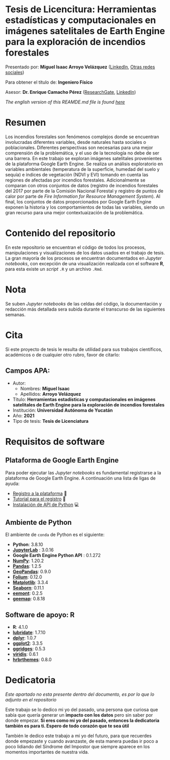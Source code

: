 # Tesis de Licencitura: Herramientas estadísticas y computacionales en imágenes satelitales de Earth Engine para la exploración de incendios forestales

Presentado por: **Miguel Isaac Arroyo Velázquez** ([LinkedIn](www.linkedin.com/in/isaacarroyov), [Otras redes sociales](https://linktr.ee/unisaacarroyov))

Para obtener el título de: **Ingeniero Físico**

Asesor: **Dr. Enrique Camacho Pérez** ([ResearchGate](https://www.researchgate.net/profile/Enrique-Camacho-Perez), [LinkedIn](https://www.linkedin.com/in/ekamacho/))

_The english version of this REAMDE.md file is found [here](https://github.com/isaacarroyov/thesis_undergrad/blob/main/readme_en.md)_

# Resumen
Los incendios forestales son fenómenos complejos donde se encuentran involucradas diferentes  variables, desde naturales hasta sociales o poblacionales. 
Diferentes perspectivas son necesarias para una mejor comprensión de la problemática, y el uso de la tecnología no debe de ser una barrera. En este trabajo se exploran 
imágenes satelitales provenientes de la plataforma Google Earth Engine. Se realiza un análisis exploratorio en variables ambientales (temperatura de 
la superficie, humedad del suelo y sequía) e índices de vegetación (NDVI y EVI) tomando en cuenta las regiones de afectadas por incendios forestales. 
Adicionalmente se comparan con otros conjuntos de datos (registro de incendios forestales del 2017 por parte de la Comisión Nacional Forestal y 
registro de puntos de calor por parte de _Fire Information for Resource Management System_). Al final, los conjuntos de datos proporcionados por 
Google Earth Engine exponen la historia y los comportamientos de todas las variables, siendo un gran recurso para una mejor contextuaización 
de la problemática.

# Contenido del repositorio
En este repositorio se encuentran el código de todos los procesos, manipulaciones y visualizaciones de los datos usados en el trabajo de tesis. 
La gran mayoría de los procesos se encuentran documentados en _Jupyter notebooks_, con excepción de una visualización realizada con el software 
**R**, para esta existe un _script_ `.R` y un archivo `.Rmd`.

# Nota
Se suben _Jupyter notebooks_ de las celdas del código, la documentación y redacción más detallada sera subida durante el transcurso de las siguientes 
semanas.

# Cita
Si este proyecto de tesis le resulta de utilidad para sus trabajos científicos, académicos o de cualquier otro rubro, favor de citarlo:

## Campos APA:
* Autor:
    * Nombres: **Miguel Isaac**
    * Apellidos: **Arroyo Velázquez**
* Título: **Herramientas estadísticas y computacionales en imágenes satelitales de Earth Engine para la exploración de incendios forestales**
* Institución: **Universidad Autónoma de Yucatán**
* Año: **2021**
* Tipo de tesis: **Tesis de Licenciatura**


# Requisitos de software

## Plataforma de Google Earth Engine
Para poder ejecutar las _Jupyter notebooks_ es fundamental registrarse a la plataforma de Google Earth Engine. A continuación una lista de ligas
de ayuda:

* [Registro a la plataforma](https://earthengine.google.com/signup/) :pencil:
* [Tutorial para el registro](https://www.instagram.com/tv/CRkZ3tHD8CY/?utm_source=ig_web_copy_link) :movie_camera:
* [Instalación de API de Python](https://developers.google.com/earth-engine/guides/python_install) :computer:

## Ambiente de Python
El ambiente de `conda` de Python es el siguiente:

* **Python**: 3.8.10
* [**JupyterLab**](https://jupyter.org/install) : 3.0.16
* **Google Earth Engine Python API** : 0.1.272
* [**NumPy**](https://numpy.org/install/): 1.20.2
* [**Pandas**](https://pandas.pydata.org/getting_started.html): 1.2.5
* [**GeoPandas**](https://geopandas.org/en/stable/getting_started.html): 0.9.0
* [**Folium**](https://python-visualization.github.io/folium/installing.html#installation): 0.12.0
* [**Matplotlib**](https://matplotlib.org/stable/index.html#): 3.3.4
* [**Seaborn**](https://seaborn.pydata.org/installing.html): 0.11.1
* [**eemont**](https://eemont.readthedocs.io/en/latest/): 0.2.5
* [**geemap**](https://geemap.org/installation/): 0.8.18

## Software de apoyo: R
* **R**: 4.1.0
* **[lubridate](https://lubridate.tidyverse.org)**: 1.7.10
* **[dplyr](https://dplyr.tidyverse.org)**: 1.0.7
* **[ggplot2](https://ggplot2.tidyverse.org)**: 3.3.5
* **[ggridges](https://cran.r-project.org/web/packages/ggridges/vignettes/introduction.html)**:  0.5.3
* **[viridis](https://cran.r-project.org/web/packages/viridis/vignettes/intro-to-viridis.html)**: 0.6.1
* **[hrbrthemes](https://github.com/hrbrmstr/hrbrthemes)**: 0.8.0

# Dedicatoria
_Este apartado no esta presente dentro del documento, es por lo que lo adjunto en el repositorio_

Este trabajo se lo dedico mi yo del pasado, una persona que curiosa que sabía que quería generar un **impacto con los datos** pero sin saber 
por donde empezar. **Si eres como mi yo del pasado, entonces la dedicatoria también es para ti. Espero de todo corazón que te sea útil**

También le dedico este trabajo a mi yo del futuro, para que recuerdes donde empezaste y cuando avanzaste, de esta manera puedas ir poco a poco 
lidiando del Síndrome del Impostor que siempre aparece en los momentos importantes de nuestra vida.